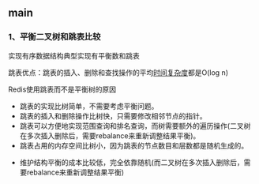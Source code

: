 ## main

### 1、平衡二叉树和跳表比较

实现有序数据结构典型实现有平衡数和跳表

跳表优点：跳表的插入、删除和查找操作的平均[时间复杂度](https://www.zhihu.com/search?q=时间复杂度&search_source=Entity&hybrid_search_source=Entity&hybrid_search_extra={"sourceType"%3A"answer"%2C"sourceId"%3A3139987854})都是O(log n)

Redis使用跳表而不是平衡树的原因

- 跳表的实现比树简单，不需要考虑平衡问题。
- 跳表的插入和删除操作比树快，只需要修改相邻节点的指针。
- 跳表可以方便地实现范围查询和排名查询，而树需要额外的遍历操作(二叉树在多次插入删除后，需要rebalance来重新调整结果平衡)。
- 跳表占用的内存空间比树小，因为跳表的节点数目和层数都是随机生成的。

* 维护结构平衡的成本比较低，完全依靠随机(而二叉树在多次插入删除后，需要rebalance来重新调整结果平衡)

